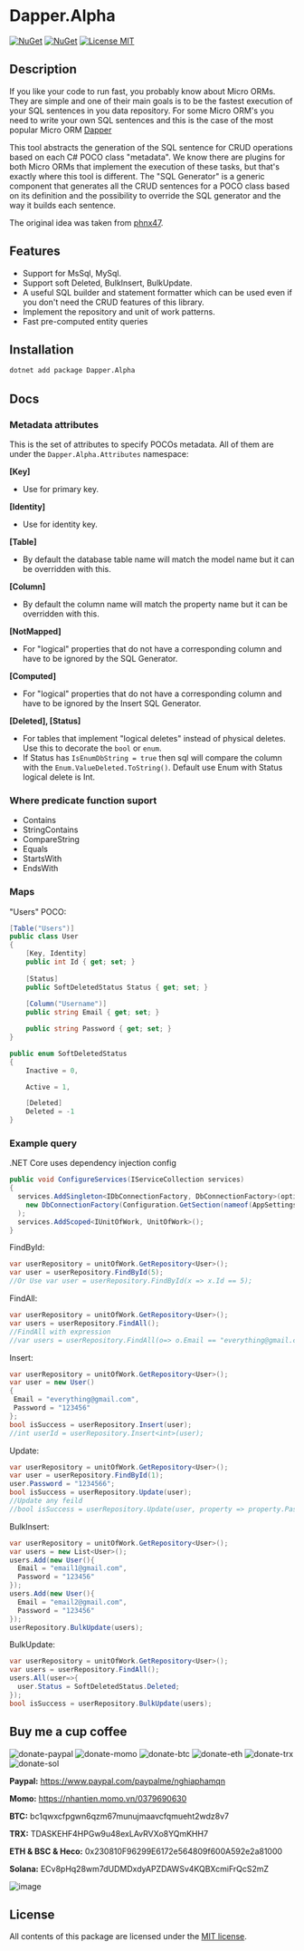 # Dapper.Alpha
[![NuGet](https://img.shields.io/nuget/v/Dapper.Alpha.svg)](https://www.nuget.org/packages/Dapper.Alpha)
[![NuGet](https://img.shields.io/nuget/dt/Dapper.Alpha.svg)](https://www.nuget.org/packages/Dapper.Alpha)
[![License MIT](https://img.shields.io/badge/license-MIT-green.svg)](https://opensource.org/licenses/MIT)

## Description
If you like your code to run fast, you probably know about Micro ORMs.
They are simple and one of their main goals is to be the fastest execution of your SQL sentences in you data repository.
For some Micro ORM's you need to write your own SQL sentences and this is the case of the most popular Micro ORM [Dapper](https://github.com/DapperLib/Dapper)

This tool abstracts the generation of the SQL sentence for CRUD operations based on each C# POCO class "metadata".
We know there are plugins for both Micro ORMs that implement the execution of these tasks, but that's exactly where this tool is different. The "SQL Generator" is a generic component
that generates all the CRUD sentences for a POCO class based on its definition and the possibility to override the SQL generator and the way it builds each sentence.

The original idea was taken from [phnx47](https://github.com/phnx47/dapper-repositories).
## Features
- Support for MsSql, MySql.
- Support soft Deleted, BulkInsert, BulkUpdate.
- A useful SQL builder and statement formatter which can be used even if you don't need the CRUD features of this library.
- Implement the repository and unit of work patterns.
- Fast pre-computed entity queries

## Installation

```sh
dotnet add package Dapper.Alpha
```

## Docs
### Metadata attributes
This is the set of attributes to specify POCOs metadata. All of them are under the `Dapper.Alpha.Attributes` namespace:

**[Key]**  
- Use for primary key.

**[Identity]**  
- Use for identity key.

**[Table]**  
- By default the database table name will match the model name but it can be overridden with this.

**[Column]**  
- By default the column name will match the property name but it can be overridden with this.

**[NotMapped]**  
- For "logical" properties that do not have a corresponding column and have to be ignored by the SQL Generator.

**[Computed]**  
- For "logical" properties that do not have a corresponding column and have to be ignored by the Insert SQL Generator.

**[Deleted], [Status]**  
- For tables that implement "logical deletes" instead of physical deletes. Use this to decorate the `bool` or `enum`.
- If Status has `IsEnumDbString = true` then sql will compare the column with the `Enum.ValueDeleted.ToString()`. Default use Enum with Status logical delete is Int.

 ### Where predicate function suport
 - Contains
 - StringContains
 - CompareString
 - Equals
 - StartsWith
 - EndsWith
 
 ### Maps

"Users" POCO:

```c#
[Table("Users")]
public class User
{
    [Key, Identity]
    public int Id { get; set; }
    
    [Status]
    public SoftDeletedStatus Status { get; set; }
    
    [Column("Username")]
    public string Email { get; set; }

    public string Password { get; set; }
}
```
```c#
public enum SoftDeletedStatus
{
    Inactive = 0,

    Active = 1,

    [Deleted]
    Deleted = -1
}
```
### Example query

.NET Core uses dependency injection config
```c#
public void ConfigureServices(IServiceCollection services)
{
  services.AddSingleton<IDbConnectionFactory, DbConnectionFactory>(option =>
    new DbConnectionFactory(Configuration.GetSection(nameof(AppSettings))[nameof(AppSettings.ConnectionString)], Metadata.SqlDialect.MsSql)
  );
  services.AddScoped<IUnitOfWork, UnitOfWork>();
}
```
FindById:

```c#
var userRepository = unitOfWork.GetRepository<User>();
var user = userRepository.FindById(5);
//Or Use var user = userRepository.FindById(x => x.Id == 5); 
```  

FindAll:

```c#
var userRepository = unitOfWork.GetRepository<User>();
var users = userRepository.FindAll();
//FindAll with expression
//var users = userRepository.FindAll(o=> o.Email == "everything@gmail.com");
```  


Insert:

```c#
var userRepository = unitOfWork.GetRepository<User>();
var user = new User()
{
 Email = "everything@gmail.com",
 Password = "123456"
};
bool isSuccess = userRepository.Insert(user);
//int userId = userRepository.Insert<int>(user);
```

Update:

```c#
var userRepository = unitOfWork.GetRepository<User>();
var user = userRepository.FindById(1);
user.Password = "1234566";
bool isSuccess = userRepository.Update(user);
//Update any feild
//bool isSuccess = userRepository.Update(user, property => property.Password);
```
BulkInsert:

```c#
var userRepository = unitOfWork.GetRepository<User>();
var users = new List<User>();
users.Add(new User(){
  Email = "email1@gmail.com",
  Password = "123456"
});
users.Add(new User(){
  Email = "email2@gmail.com",
  Password = "123456"
});
userRepository.BulkUpdate(users);
```

BulkUpdate:

```c#
var userRepository = unitOfWork.GetRepository<User>();
var users = userRepository.FindAll();
users.All(user=>{
  user.Status = SoftDeletedStatus.Deleted;
});
bool isSuccess = userRepository.BulkUpdate(users);
```

## Buy me a cup coffee
![donate-paypal](https://user-images.githubusercontent.com/44061499/136683350-9176a5e9-b0f5-42b8-a809-1021a8141cc0.png)
![donate-momo](https://user-images.githubusercontent.com/44061499/136688401-d0c9662e-5e18-479c-8e2e-4a2584306ce0.png)
![donate-btc](https://user-images.githubusercontent.com/44061499/136683352-53dde31c-6a7e-45d3-ad77-d7d86876a456.png)
![donate-eth](https://user-images.githubusercontent.com/44061499/136683356-239a9537-ecc9-414c-8acd-2dcace3e10b7.png)
![donate-trx](https://user-images.githubusercontent.com/44061499/136683362-5adad679-25cb-4aec-84c5-461ca3844120.png)
![donate-sol](https://user-images.githubusercontent.com/44061499/136688670-48736753-e6eb-4a90-bc37-55d43452f675.png)

**Paypal:** https://www.paypal.com/paypalme/nghiaphamqn

**Momo:** https://nhantien.momo.vn/0379690630

**BTC:** bc1qwxcfpgwn6qzm67munujmaavcfqmueht2wdz8v7

**TRX:** TDASKEHF4HPGw9u48exLAvRVXo8YQmKHH7

**ETH & BSC & Heco:** 0x230810F96299E6172e564809f600A592e2a81000

**Solana:** ECv8pHq28wm7dUDMDxdyAPZDAWSv4KQBXcmiFrQcS2mZ

![image](https://user-images.githubusercontent.com/44061499/136688224-3aa3af74-8bff-4a31-b0d5-e510a31ccf67.png)
## License

All contents of this package are licensed under the [MIT license](https://opensource.org/licenses/MIT).
